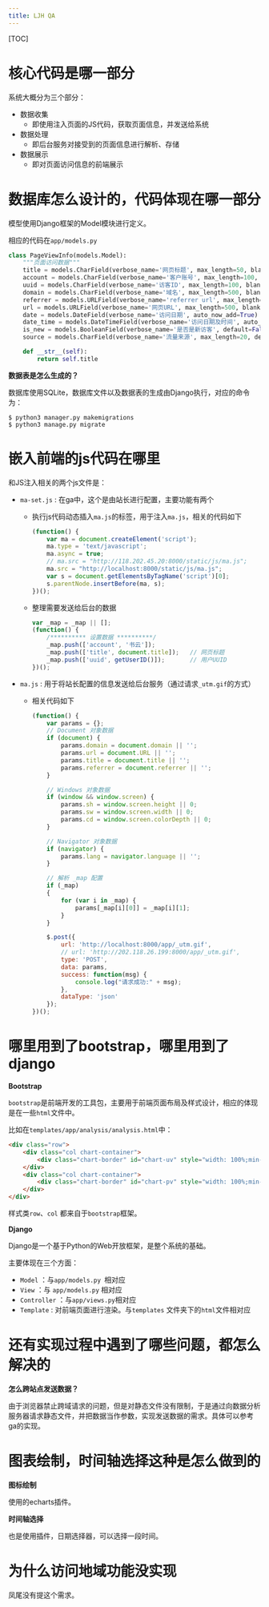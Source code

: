 ```yaml
---
title: LJH QA
---
```


[TOC]

# 核心代码是哪一部分

系统大概分为三个部分：

- 数据收集
  - 即使用注入页面的JS代码，获取页面信息，并发送给系统
- 数据处理
  - 即后台服务对接受到的页面信息进行解析、存储
- 数据展示
  - 即对页面访问信息的前端展示

# 数据库怎么设计的，代码体现在哪一部分

模型使用Django框架的Model模块进行定义。

相应的代码在`app/models.py`

```python
class PageViewInfo(models.Model):
    """页面访问数据"""
    title = models.CharField(verbose_name='网页标题', max_length=50, blank=True, null=True)
    account = models.CharField(verbose_name='客户账号', max_length=100, blank=True, null=True)
    uuid = models.CharField(verbose_name='访客ID', max_length=100, blank=True, null=True)
    domain = models.CharField(verbose_name='域名', max_length=500, blank=True, null=True)
    referrer = models.URLField(verbose_name='referrer url', max_length=500, blank=True, null=True)
    url = models.URLField(verbose_name='网页URL', max_length=500, blank=True, null=True)
    date = models.DateField(verbose_name='访问日期', auto_now_add=True)
    date_time = models.DateTimeField(verbose_name='访问日期及时间', auto_now_add=True)
    is_new = models.BooleanField(verbose_name='是否是新访客', default=False)
    source = models.CharField(verbose_name='流量来源', max_length=20, default='其他')

    def __str__(self):
        return self.title
```

**数据表是怎么生成的？**

数据库使用SQLite，数据库文件以及数据表的生成由Django执行，对应的命令为：

```shell
$ python3 manager.py makemigrations
$ python3 manage.py migrate
```

# 嵌入前端的js代码在哪里

和JS注入相关的两个js文件是：

- `ma-set.js` : 在ga中，这个是由站长进行配置，主要功能有两个

  - 执行js代码动态插入`ma.js`的标签，用于注入`ma.js`，相关的代码如下

    ```javascript
    (function() {
        var ma = document.createElement('script');
        ma.type = 'text/javascript';
        ma.async = true;
        // ma.src = "http://118.202.45.20:8000/static/js/ma.js";
        ma.src = "http://localhost:8000/static/js/ma.js";
        var s = document.getElementsByTagName('script')[0];
        s.parentNode.insertBefore(ma, s);
    })();
    ```

  - 整理需要发送给后台的数据

    ```javascript
    var _map = _map || [];
    (function() {
        /********** 设置数据 **********/
        _map.push(['account', '书云']);
        _map.push(['title', document.title]);   // 网页标题
        _map.push(['uuid', getUserID()]);       // 用户UUID
    })();
    ```

- `ma.js` : 用于将站长配置的信息发送给后台服务（通过请求`_utm.gif`的方式）

  - 相关代码如下

    ```javascript
    (function() {
        var params = {};
        // Document 对象数据
        if (document) {
            params.domain = document.domain || '';
            params.url = document.URL || '';
            params.title = document.title || '';
            params.referrer = document.referrer || '';
        }
    
        // Windows 对象数据
        if (window && window.screen) {
            params.sh = window.screen.height || 0;
            params.sw = window.screen.width || 0;
            params.cd = window.screen.colorDepth || 0;
        }
    
        // Navigator 对象数据
        if (navigator) {
            params.lang = navigator.language || '';
        }
    
        // 解析 _map 配置
        if (_map)
        {
            for (var i in _map) {
                params[_map[i][0]] = _map[i][1];
            }
        }
    
        $.post({
            url: 'http://localhost:8000/app/_utm.gif',
            // url: 'http://202.118.26.199:8000/app/_utm.gif',
            type: 'POST',
            data: params,
            success: function(msg) {
                console.log("请求成功:" + msg);
            },
            dataType: 'json'
        });
    })();
    ```

    

# 哪里用到了bootstrap，哪里用到了django

**Bootstrap**

`bootstrap`是前端开发的工具包，主要用于前端页面布局及样式设计，相应的体现是在一些`html`文件中。

比如在`templates/app/analysis/analysis.html`中：

```html
<div class="row">
    <div class="col chart-container">
        <div class="chart-border" id="chart-uv" style="width: 100%;min-height: 20rem;"></div>
    </div>
    <div class="col chart-container">
        <div class="chart-border" id="chart-pv" style="width: 100%;min-height: 20rem;"></div>
    </div>
</div>
```

样式类`row`、`col` 都来自于`bootstrap`框架。

**Django**

Django是一个基于Python的Web开放框架，是整个系统的基础。

主要体现在三个方面：

- `Model` ：与`app/models.py `相对应
- `View` ：与 `app/models.py` 相对应
- `Controller` ：与`app/views.py`相对应
- `Template` : 对前端页面进行渲染。与`templates` 文件夹下的`html`文件相对应

# 还有实现过程中遇到了哪些问题，都怎么解决的

**怎么跨站点发送数据？**

由于浏览器禁止跨域请求的问题，但是对静态文件没有限制，于是通过向数据分析服务器请求静态文件，并把数据当作参数，实现发送数据的需求。具体可以参考ga的实现。

# 图表绘制，时间轴选择这种是怎么做到的

**图标绘制**

使用的echarts插件。

**时间轴选择**

也是使用插件，日期选择器，可以选择一段时间。

# 为什么访问地域功能没实现

凤尾没有提这个需求。